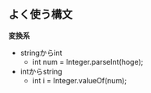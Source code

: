 ## よく使う構文
**変換系**  

- stringからint
  - int num = Integer.parseInt(hoge);
- intからstring
  - int i = Integer.valueOf(num);
